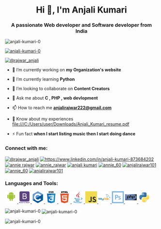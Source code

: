 <h1 align="center">Hi 👋, I'm Anjali Kumari</h1>
<h3 align="center">A passionate Web developer and Software developer from India</h3>

<p align="left"> <img src="https://komarev.com/ghpvc/?username=anjali-kumari-0&label=Profile%20views&color=0e75b6&style=flat" alt="anjali-kumari-0" /> </p>

<p align="left"> <a href="https://github.com/ryo-ma/github-profile-trophy"><img src="https://github-profile-trophy.vercel.app/?username=anjali-kumari-0" alt="anjali-kumari-0" /></a> </p>

<p align="left"> <a href="https://twitter.com/@rajwar_anjali" target="blank"><img src="https://img.shields.io/twitter/follow/@rajwar_anjali?logo=twitter&style=for-the-badge" alt="@rajwar_anjali" /></a> </p>

- 🔭 I’m currently working on **my Organization's website**

- 🌱 I’m currently learning **Python**

- 👯 I’m looking to collaborate on **Content Creators**

- 💬 Ask me about **C , PHP , web devlopment**

- 📫 How to reach me **anjalirajwar222@gmail.com**

- 📄 Know about my experiences [file:///C:/Users/user/Downloads/Anjali_Kumari_resume.pdf](file:///C:/Users/user/Downloads/Anjali_Kumari_resume.pdf)

- ⚡ Fun fact **when I start listing music then I start doing dance**

<h3 align="left">Connect with me:</h3>
<p align="left">
<a href="https://twitter.com/@rajwar_anjali" target="blank"><img align="center" src="https://raw.githubusercontent.com/rahuldkjain/github-profile-readme-generator/neutral-icons/src/images/icons/Social/twitter.svg" alt="@rajwar_anjali" height="30" width="40" /></a>
<a href="https://linkedin.com/in/https://www.linkedin.com/in/anjali-kumari-873684202" target="blank"><img align="center" src="https://raw.githubusercontent.com/rahuldkjain/github-profile-readme-generator/neutral-icons/src/images/icons/Social/linked-in-alt.svg" alt="https://www.linkedin.com/in/anjali-kumari-873684202" height="30" width="40" /></a>
<a href="https://fb.com/annie rajwar" target="blank"><img align="center" src="https://raw.githubusercontent.com/rahuldkjain/github-profile-readme-generator/neutral-icons/src/images/icons/Social/facebook.svg" alt="annie rajwar" height="30" width="40" /></a>
<a href="https://instagram.com/annie_rajwar" target="blank"><img align="center" src="https://raw.githubusercontent.com/rahuldkjain/github-profile-readme-generator/neutral-icons/src/images/icons/Social/instagram.svg" alt="annie_rajwar" height="30" width="40" /></a>
<a href="https://www.youtube.com/c/anjali kumari" target="blank"><img align="center" src="https://raw.githubusercontent.com/rahuldkjain/github-profile-readme-generator/neutral-icons/src/images/icons/Social/youtube.svg" alt="anjali kumari" height="30" width="40" /></a>
<a href="https://www.codechef.com/users/annie_60" target="blank"><img align="center" src="https://cdn.jsdelivr.net/npm/simple-icons@3.1.0/icons/codechef.svg" alt="annie_60" height="30" width="40" /></a>
<a href="https://www.hackerrank.com/anjalirajwar101" target="blank"><img align="center" src="https://raw.githubusercontent.com/rahuldkjain/github-profile-readme-generator/neutral-icons/src/images/icons/Social/hackerrank.svg" alt="anjalirajwar101" height="30" width="40" /></a>
<a href="https://codeforces.com/profile/annie_60" target="blank"><img align="center" src="https://cdn.jsdelivr.net/npm/simple-icons@3.0.1/icons/codeforces.svg" alt="annie_60" height="30" width="40" /></a>
<a href="https://auth.geeksforgeeks.org/user/anjalirajwar101" target="blank"><img align="center" src="https://raw.githubusercontent.com/rahuldkjain/github-profile-readme-generator/neutral-icons/src/images/icons/Social/geeks-for-geeks.svg" alt="anjalirajwar101" height="30" width="40" /></a>
</p>

<h3 align="left">Languages and Tools:</h3>
<p align="left"> <a href="https://developer.android.com" target="_blank"> <img src="https://raw.githubusercontent.com/devicons/devicon/master/icons/android/android-original-wordmark.svg" alt="android" width="40" height="40"/> </a> <a href="https://getbootstrap.com" target="_blank"> <img src="https://raw.githubusercontent.com/devicons/devicon/master/icons/bootstrap/bootstrap-plain-wordmark.svg" alt="bootstrap" width="40" height="40"/> </a> <a href="https://www.cprogramming.com/" target="_blank"> <img src="https://raw.githubusercontent.com/devicons/devicon/master/icons/c/c-original.svg" alt="c" width="40" height="40"/> </a> <a href="https://www.w3schools.com/css/" target="_blank"> <img src="https://raw.githubusercontent.com/devicons/devicon/master/icons/css3/css3-original-wordmark.svg" alt="css3" width="40" height="40"/> </a> <a href="https://www.w3.org/html/" target="_blank"> <img src="https://raw.githubusercontent.com/devicons/devicon/master/icons/html5/html5-original-wordmark.svg" alt="html5" width="40" height="40"/> </a> <a href="https://www.java.com" target="_blank"> <img src="https://raw.githubusercontent.com/devicons/devicon/master/icons/java/java-original.svg" alt="java" width="40" height="40"/> </a> <a href="https://developer.mozilla.org/en-US/docs/Web/JavaScript" target="_blank"> <img src="https://raw.githubusercontent.com/devicons/devicon/master/icons/javascript/javascript-original.svg" alt="javascript" width="40" height="40"/> </a> <a href="https://www.mysql.com/" target="_blank"> <img src="https://raw.githubusercontent.com/devicons/devicon/master/icons/mysql/mysql-original-wordmark.svg" alt="mysql" width="40" height="40"/> </a> <a href="https://www.photoshop.com/en" target="_blank"> <img src="https://raw.githubusercontent.com/devicons/devicon/master/icons/photoshop/photoshop-line.svg" alt="photoshop" width="40" height="40"/> </a> <a href="https://www.php.net" target="_blank"> <img src="https://raw.githubusercontent.com/devicons/devicon/master/icons/php/php-original.svg" alt="php" width="40" height="40"/> </a> <a href="https://www.python.org" target="_blank"> <img src="https://raw.githubusercontent.com/devicons/devicon/master/icons/python/python-original.svg" alt="python" width="40" height="40"/> </a> </p>

<p><img align="left" src="https://github-readme-stats.vercel.app/api/top-langs?username=anjali-kumari-0&show_icons=true&locale=en&layout=compact" alt="anjali-kumari-0" /></p>

<p>&nbsp;<img align="center" src="https://github-readme-stats.vercel.app/api?username=anjali-kumari-0&show_icons=true&locale=en" alt="anjali-kumari-0" /></p>

<p><img align="center" src="https://github-readme-streak-stats.herokuapp.com/?user=anjali-kumari-0&" alt="anjali-kumari-0" /></p>
